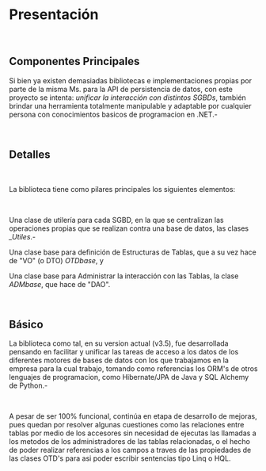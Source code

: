 Presentación
============

 

Componentes Principales
-----------------------

Si bien ya existen demasiadas bibliotecas e implementaciones propias por parte
de la misma Ms. para la API de persistencia de datos, con este proyecto se
intenta: *unificar la interacción con distintos SGBDs*, también brindar una
herramienta totalmente manipulable y adaptable por cualquier persona con
conocimientos basicos de programacion en .NET.-

 

Detalles
--------

 

La biblioteca tiene como pilares principales los siguientes elementos:

 

Una clase de utilería para cada SGBD, en la que se centralizan las operaciones
propias que se realizan contra una base de datos, las clases *\_Utiles*.-

Una clase base para definición de Estructuras de Tablas, que a su vez hace de
"VO" (o DTO) *OTDbase*, y

Una clase base para Administrar la interacción con las Tablas, la clase
*ADMbase*, que hace de "DAO".

 

Básico
------

La biblioteca como tal, en su version actual (v3.5), fue desarrollada pensando
en facilitar y unificar las tareas de acceso a los datos de los diferentes
motores de bases de datos con los que trabajamos en la empresa para la cual
trabajo, tomando como referencias los ORM's de otros lenguajes de programacion,
como Hibernate/JPA de Java y SQL Alchemy de Python.-

 

A pesar de ser 100% funcional, continúa en etapa de desarrollo de mejoras, pues
quedan por resolver algunas cuestiones como las relaciones entre tablas por
medio de los accesores sin necesidad de ejecutas las llamadas a los metodos de
los administradores de las tablas relacionadas, o el hecho de poder realizar
referencias a los campos a traves de las propiedades de las clases OTD's para
asi poder escribir sentencias tipo Linq o HQL.

